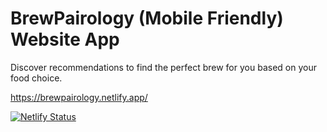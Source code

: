 # BrewPairology (Mobile Friendly) Website App 

Discover recommendations to find the perfect brew for you based on your food choice.

https://brewpairology.netlify.app/ 

[![Netlify Status](https://api.netlify.com/api/v1/badges/0f33ae88-5920-4298-9a2a-2b9b500e747d/deploy-status)](https://app.netlify.com/sites/brewpairology/deploys)
